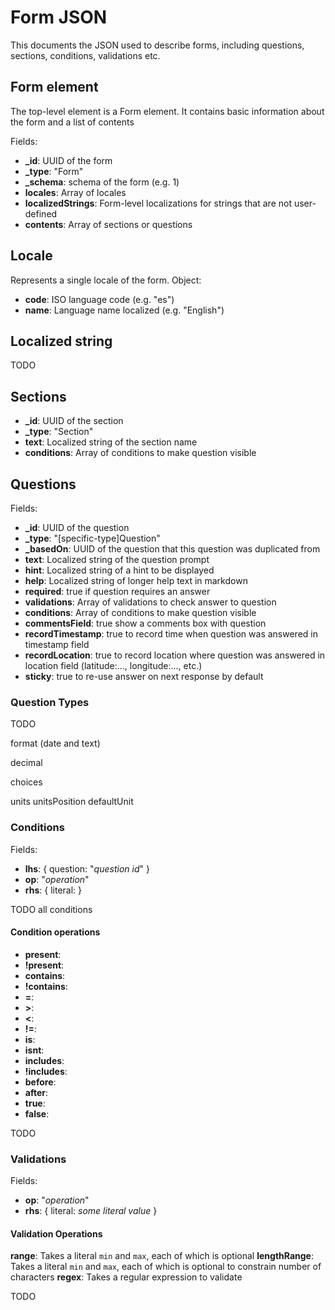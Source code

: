 # Form JSON

This documents the JSON used to describe forms, including questions, sections, conditions, validations etc.

## Form element

The top-level element is a Form element. It contains basic information about the form and a list of contents

Fields:
* **_id**: UUID of the form
* **_type**: "Form" 
* **_schema**: schema of the form (e.g. 1)
* **locales**: Array of locales
* **localizedStrings**: Form-level localizations for strings that are not user-defined
* **contents**: Array of sections or questions

## Locale

Represents a single locale of the form. Object:
* **code**: ISO language code (e.g. "es")
* **name**: Language name localized (e.g. "English")

## Localized string

TODO

## Sections
* **_id**: UUID of the section
* **_type**: "Section" 
* **text**: Localized string of the section name
* **conditions**: Array of conditions to make question visible


## Questions

Fields:
* **_id**: UUID of the question
* **_type**: "[specific-type]Question"
* **_basedOn**: UUID of the question that this question was duplicated from
* **text**: Localized string of the question prompt
* **hint**: Localized string of a hint to be displayed
* **help**: Localized string of longer help text in markdown
* **required**: true if question requires an answer
* **validations**: Array of validations to check answer to question
* **conditions**: Array of conditions to make question visible
* **commentsField**: true show a comments box with question
* **recordTimestamp**: true to record time when question was answered in timestamp field
* **recordLocation**: true to record location where question was answered in location field (latitude:..., longitude:..., etc.)
* **sticky**: true to re-use answer on next response by default

### Question Types
TODO 

format (date and text)

decimal

choices

units
unitsPosition
defaultUnit

### Conditions

Fields:

* **lhs**: { question: "*question id*" }
* **op**: "*operation*"
* **rhs**: { literal: <some literal value> }

TODO all conditions

#### Condition operations

* **present**:
* **!present**:
* **contains**:
* **!contains**:
* **=**:
* **>**:
* **<**:
* **!=**:
* **is**:
* **isnt**:
* **includes**:
* **!includes**:
* **before**:
* **after**:
* **true**:
* **false**:

TODO

### Validations

Fields:
* **op**: "*operation*"
* **rhs**: { literal: *some literal value* }

#### Validation Operations

**range**: Takes a literal `min` and `max`, each of which is optional
**lengthRange**: Takes a literal `min` and `max`, each of which is optional to constrain number of characters
**regex**: Takes a regular expression to validate

TODO

